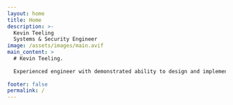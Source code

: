 ```yaml
---
layout: home
title: Home
description: >-
  Kevin Teeling
  Systems & Security Engineer
image: /assets/images/main.avif
main_content: >
  # Kevin Teeling.
  
  Experienced engineer with demonstrated ability to design and implement resilient and performant systems. Successful track record of improving team practices and environments. Broad base of knowledge with areas of deep specialization.
  
footer: false
permalink: /
---
```

